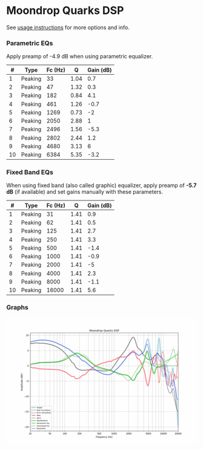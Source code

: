 # Moondrop Quarks DSP
See [usage instructions](https://github.com/jaakkopasanen/AutoEq#usage) for more options and info.

### Parametric EQs
Apply preamp of -4.9 dB when using parametric equalizer.

|   # | Type    |   Fc (Hz) |    Q |   Gain (dB) |
|-----|---------|-----------|------|-------------|
|   1 | Peaking |        33 | 1.04 |         0.7 |
|   2 | Peaking |        47 | 1.32 |         0.3 |
|   3 | Peaking |       182 | 0.84 |         4.1 |
|   4 | Peaking |       461 | 1.26 |        -0.7 |
|   5 | Peaking |      1269 | 0.73 |        -2   |
|   6 | Peaking |      2050 | 2.88 |         1   |
|   7 | Peaking |      2496 | 1.56 |        -5.3 |
|   8 | Peaking |      2802 | 2.44 |         1.2 |
|   9 | Peaking |      4680 | 3.13 |         6   |
|  10 | Peaking |      6384 | 5.35 |        -3.2 |

### Fixed Band EQs
When using fixed band (also called graphic) equalizer, apply preamp of **-5.7 dB** (if available) and set gains manually with these parameters.

|   # | Type    |   Fc (Hz) |    Q |   Gain (dB) |
|-----|---------|-----------|------|-------------|
|   1 | Peaking |        31 | 1.41 |         0.9 |
|   2 | Peaking |        62 | 1.41 |         0.5 |
|   3 | Peaking |       125 | 1.41 |         2.7 |
|   4 | Peaking |       250 | 1.41 |         3.3 |
|   5 | Peaking |       500 | 1.41 |        -1.4 |
|   6 | Peaking |      1000 | 1.41 |        -0.9 |
|   7 | Peaking |      2000 | 1.41 |        -5   |
|   8 | Peaking |      4000 | 1.41 |         2.3 |
|   9 | Peaking |      8000 | 1.41 |        -1.1 |
|  10 | Peaking |     16000 | 1.41 |         5.6 |

### Graphs
![](./Moondrop%20Quarks%20DSP.png)
